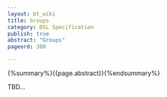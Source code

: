 ```yaml
---
layout: bt_wiki
title: Groups
category: DSL Specification
publish: true
abstract: "Groups"
pageord: 300

---
```

{%summary%}{{page.abstract}}{%endsummary%}

TBD...



